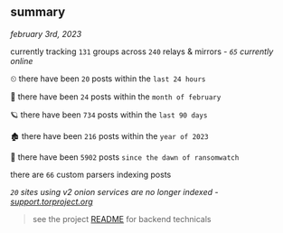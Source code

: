 
## summary
_february 3rd, 2023_

currently tracking `131` groups across `240` relays & mirrors - _`65` currently online_

⏲ there have been `20` posts within the `last 24 hours`

🦈 there have been `24` posts within the `month of february`

🪐 there have been `734` posts within the `last 90 days`

🏚 there have been `216` posts within the `year of 2023`

🦕 there have been `5902` posts `since the dawn of ransomwatch`

there are `66` custom parsers indexing posts

_`20` sites using v2 onion services are no longer indexed - [support.torproject.org](https://support.torproject.org/onionservices/v2-deprecation/)_

> see the project [README](https://github.com/joshhighet/ransomwatch#ransomwatch--) for backend technicals
